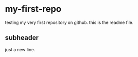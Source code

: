 # my-first-repo
testing my very first repository on github.
this is the readme file.

## subheader
just a new line.
